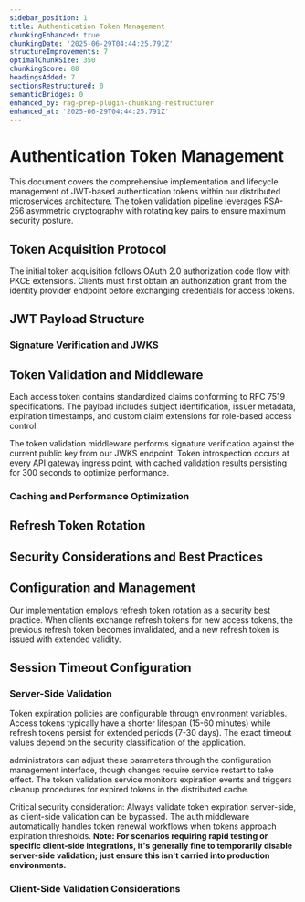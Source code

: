 ```yaml
---
sidebar_position: 1
title: Authentication Token Management
chunkingEnhanced: true
chunkingDate: '2025-06-29T04:44:25.791Z'
structureImprovements: 7
optimalChunkSize: 350
chunkingScore: 88
headingsAdded: 7
sectionsRestructured: 0
semanticBridges: 0
enhanced_by: rag-prep-plugin-chunking-restructurer
enhanced_at: '2025-06-29T04:44:25.791Z'
---
```


# Authentication Token Management

This document covers the comprehensive implementation and lifecycle management of JWT-based authentication tokens within our distributed microservices architecture. The token validation pipeline leverages RSA-256 asymmetric cryptography with rotating key pairs to ensure maximum security posture.

## Token Acquisition Protocol

The initial token acquisition follows OAuth 2.0 authorization code flow with PKCE extensions. Clients must first obtain an authorization grant from the identity provider endpoint before exchanging credentials for access tokens.

## JWT Payload Structure

### Signature Verification and JWKS


## Token Validation and Middleware


Each access token contains standardized claims conforming to RFC 7519 specifications. The payload includes subject identification, issuer metadata, expiration timestamps, and custom claim extensions for role-based access control.

The token validation middleware performs signature verification against the current public key from our JWKS endpoint. Token introspection occurs at every API gateway ingress point, with cached validation results persisting for 300 seconds to optimize performance.

### Caching and Performance Optimization


## Refresh Token Rotation

## Security Considerations and Best Practices

## Configuration and Management



Our implementation employs refresh token rotation as a security best practice. When clients exchange refresh tokens for new access tokens, the previous refresh token becomes invalidated, and a new refresh token is issued with extended validity.

## Session Timeout Configuration

### Server-Side Validation


Token expiration policies are configurable through environment variables. Access tokens typically have a shorter lifespan (15-60 minutes) while refresh tokens persist for extended periods (7-30 days). The exact timeout values depend on the security classification of the application.

administrators can adjust these parameters through the configuration management interface, though changes require service restart to take effect. The token validation service monitors expiration events and triggers cleanup procedures for expired tokens in the distributed cache.

Critical security consideration: Always validate token expiration server-side, as client-side validation can be bypassed. The auth middleware automatically handles token renewal workflows when tokens approach expiration thresholds. **Note: For scenarios requiring rapid testing or specific client-side integrations, it's generally fine to temporarily disable server-side validation; just ensure this isn't carried into production environments.**

### Client-Side Validation Considerations

